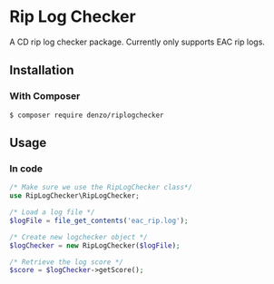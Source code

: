 # Rip Log Checker
A CD rip log checker package. Currently only supports EAC rip logs.

## Installation

### With Composer
```
$ composer require denzo/riplogchecker
```
## Usage

### In code
```php
/* Make sure we use the RipLogChecker class*/
use RipLogChecker\RipLogChecker;

/* Load a log file */
$logFile = file_get_contents('eac_rip.log');

/* Create new logchecker object */
$logChecker = new RipLogChecker($logFile);

/* Retrieve the log score */
$score = $logChecker->getScore();
```